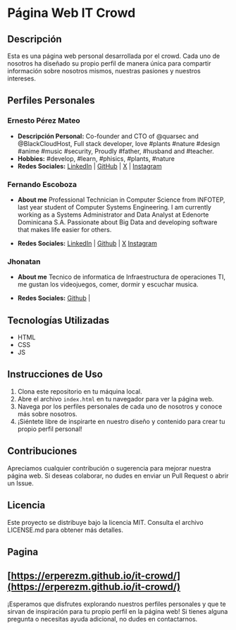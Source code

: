 # Página Web IT Crowd

## Descripción
Esta es una página web personal desarrollada por el crowd. Cada uno de nosotros ha diseñado su propio perfil de manera única para compartir información sobre nosotros mismos, nuestras pasiones y nuestros intereses.

## Perfiles Personales

### Ernesto Pérez Mateo
- **Descripción Personal:** Co-founder and CTO of @quarsec and @BlackCloudHost, Full stack developer, love #plants #nature #design #anime #music #security, Proudly #father, #husband and #teacher.
- **Hobbies:** #develop, #learn, #phisics, #plants, #nature
- **Redes Sociales:** [LinkedIn](https://do.linkedin.com/in/ernesto-perez-m) | [GitHub](https://github.com/ReactSn0w) | [X](https://twitter.com/erperezm) 
|  [Instagram](https://www.instagram.com/erperezm/)

### Fernando Escoboza
- **About me**
Professional Technician in Computer Science from INFOTEP, last year student of Computer Systems Engineering. I am currently working as a Systems Administrator and Data Analyst at Edenorte Dominicana S.A. Passionate about Big Data and developing software that makes life easier for others.

- **Redes Sociales:**
[LinkedIn](https://www.linkedin.com/in/fernando-escoboza-3b1171195/) | 
[Github](https://github.com/FernandoEscoboza) |
[X](https://twitter.com/Escoboza0417)
[Instagram](https://www.instagram.com/fernando_escoboza/)


### Jhonatan
- **About me**
Tecnico de informatica de Infraestructura de operaciones TI, me gustan los videojuegos, comer, dormir y escuchar musica. 

- **Redes Sociales:**
[Github](https://github.com/XxJ0hnnxX) |


## Tecnologías Utilizadas
- HTML
- CSS
- JS

## Instrucciones de Uso
1. Clona este repositorio en tu máquina local.
2. Abre el archivo `index.html` en tu navegador para ver la página web.
3. Navega por los perfiles personales de cada uno de nosotros y conoce más sobre nosotros.
4. ¡Siéntete libre de inspirarte en nuestro diseño y contenido para crear tu propio perfil personal!

## Contribuciones
Apreciamos cualquier contribución o sugerencia para mejorar nuestra página web. Si deseas colaborar, no dudes en enviar un Pull Request o abrir un Issue.

## Licencia
Este proyecto se distribuye bajo la licencia MIT. Consulta el archivo LICENSE.md para obtener más detalles.


## Pagina
[https://erperezm.github.io/it-crowd/](https://erperezm.github.io/it-crowd/)
---

¡Esperamos que disfrutes explorando nuestros perfiles personales y que te sirvan de inspiración para tu propio perfil en la página web! Si tienes alguna pregunta o necesitas ayuda adicional, no dudes en contactarnos.


